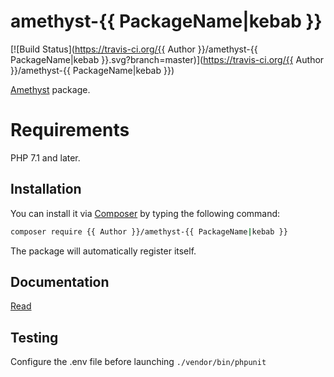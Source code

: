 # amethyst-{{ PackageName|kebab }}

[![Build Status](https://travis-ci.org/{{ Author }}/amethyst-{{ PackageName|kebab }}.svg?branch=master)](https://travis-ci.org/{{ Author }}/amethyst-{{ PackageName|kebab }})

[Amethyst](https://github.com/railken/amethyst) package.

# Requirements

PHP 7.1 and later.

## Installation

You can install it via [Composer](https://getcomposer.org/) by typing the following command:

```bash
composer require {{ Author }}/amethyst-{{ PackageName|kebab }}
```

The package will automatically register itself.

## Documentation

[Read](docs/index.md)

## Testing

Configure the .env file before launching `./vendor/bin/phpunit`

